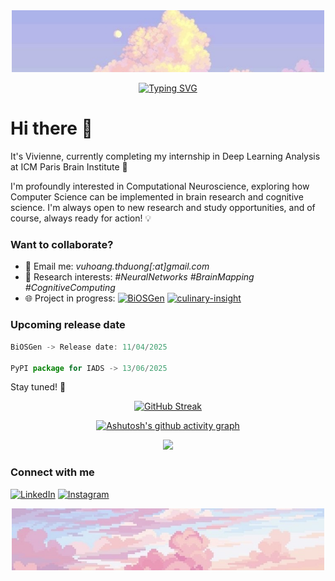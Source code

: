 <div align="center">
  <img src="assets/IMG_5793.jpg" alt="Your Image Description" width="500"/>
</div>

<!-- Animated Text in README.md -->
<div align="center">
  
  <a href="#"><img src="https://readme-typing-svg.herokuapp.com?font=Fira+Code&duration=3000&pause=1000&color=00FF00&center=true&vCenter=true&width=435&lines=I%27m+a+junior+AI+researcher" alt="Typing SVG" /></a>
</div>


# Hi there 👋

It's Vivienne, currently completing my internship in Deep Learning Analysis at ICM Paris Brain Institute 🧠

I'm profoundly interested in Computational Neuroscience, exploring how Computer Science can be implemented in brain research and cognitive science. I'm always open to new research and study opportunities, and of course, always ready for action! 💡

### Want to collaborate? 
- 📧 Email me: *vuhoang.thduong[:at]gmail.com*
- 🔬 Research interests: *#NeuralNetworks #BrainMapping #CognitiveComputing*
- 🌐 Project in progress: [![BiOSGen](https://img.shields.io/badge/BiOSGen-v1.0-89D8FF)](https://github.com/VivienneForReal/BiOSGen) [![culinary-insight](https://img.shields.io/badge/culinary_insight-v1.0-D8C1FF)](https://github.com/tvtrungg/culinary-cultural-insights) 

### Upcoming release date

<div align="left">
  
```javascript
BiOSGen -> Release date: 11/04/2025

PyPI package for IADS -> 13/06/2025
```
</div>

Stay tuned! 💫


<div align="center">

[![GitHub Streak](https://streak-stats.demolab.com?user=VivienneForReal&theme=cobalt)](https://git.io/streak-stats)

[![Ashutosh's github activity graph](https://github-readme-activity-graph.vercel.app/graph?username=VivienneForReal&theme=default)](https://github.com/ashutosh00710/github-readme-activity-graph)

![](https://api.visitorbadge.io/api/VisitorHit?user=VivienneForReal&repo=github-visitors-badge&countColor=%23FFB6C1)

</div>

### Connect with me

[![LinkedIn](https://img.shields.io/badge/LinkedIn-%23A5E1FF.svg?logo=linkedin&logoColor=white)](https://www.linkedin.com/in/vivienneforreal/)
[![Instagram](https://img.shields.io/badge/Instagram-%23FF9ECE.svg?logo=Instagram&logoColor=white)](https://www.instagram.com/vivienneforreal.ig/)

<div align="center">
  <img src="assets/IMG_5792.jpg" alt="Your Image Description" width="500"/>
</div>